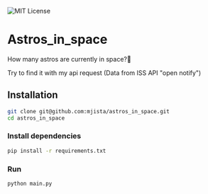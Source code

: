 
![MIT License](https://img.shields.io/badge/Python-3.10.6-blue)


# Astros_in_space

How many astros are currently in space?:rocket:

Try to find it with my api request (Data from ISS API "open notify")


## Installation

```bash
git clone git@github.com:mjista/astros_in_space.git
cd astros_in_space
```

### Install dependencies

```bash
pip install -r requirements.txt
```

### Run
```bash
python main.py
```

